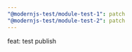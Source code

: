 ```yaml
---
"@modernjs-test/module-test-1": patch
"@modernjs-test/module-test-2": patch
---
```


feat: test publish
